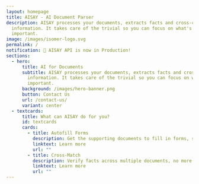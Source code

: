 ```yaml
---
layout: homepage
title: AISAY - AI Document Parser
description: AISAY processes your documents, extracts facts and cross-checks
  information. It takes care of the trivial so you can focus on what's
  important.
image: /images/isomer-logo.svg
permalink: /
notification: 🎉 AISAY API is now in Production!
sections:
  - hero:
      title: AI for Documents
      subtitle: AISAY processes your documents, extracts facts and cross-checks
        information. It takes care of the trivial so you can focus on what's
        important.
      background: /images/hero-banner.png
      button: Contact Us
      url: /contact-us/
      variant: center
  - textcards:
      title: What can AISAY do for you?
      id: textcards
      cards:
        - title: Autofill Forms
          description: Get the supporting documents to fill in forms, save time!
          linktext: Learn more
          url: ""
        - title: Cross-Match
          description: Verify facts across multiple documents, no more eyeballing.
          linktext: Learn more
          url: ""
---
```

